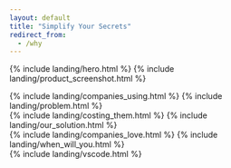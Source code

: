 ```yaml
---
layout: default
title: "Simplify Your Secrets"
redirect_from:
  - /why
---
```


{% include landing/hero.html %}
{% include landing/product_screenshot.html %}

<div class="bg-black bg-vault-image pb-5" style="margin-top: -150px; padding-top: 150px !important;">
{% include landing/companies_using.html %}
{% include landing/problem.html %}
</div>
{% include landing/costing_them.html %}
{% include landing/our_solution.html %}
<div class="bg-light pt-4">
{% include landing/companies_love.html %}
{% include landing/when_will_you.html %}
</div>
<div class="bg-warning" style="--bs-bg-opacity: 0.1;">
{% include landing/vscode.html %}
</div>

